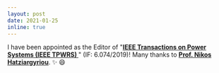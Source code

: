 ```yaml
---
layout: post
date: 2021-01-25
inline: true
---
```


<!--Our paper "<a href="https://doi.org/10.1109/TII.2020.3001095" target="\_blank"><strong>Model-Free Emergency Frequency Control Based on Reinforcement Learning</strong></a>" was accepted to <strong>IEEE Transactions on Industrial Informatics</strong>.  :sparkles: :smile:-->

I have been appointed as the Editor of "<a href="https://www.ieee-pes.org/ieee-transactions-on-power-systems" target="\_blank"><strong>IEEE Transactions on Power Systems (IEEE TPWRS) </strong></a>" (IF: 6.074/2019)! Many thanks to <a href="https://www.ece.ntua.gr/en/staff/41" target="\_blank"><strong>Prof. Nikos Hatziargyriou</strong></a>. :sparkles: :smile: 
